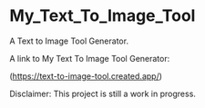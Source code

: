 # My_Text_To_Image_Tool

A Text to Image Tool Generator.

A link to My Text To Image Tool Generator:

(https://text-to-image-tool.created.app/)

Disclaimer: This project is still a work in progress.
